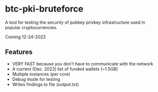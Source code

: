 # btc-pki-bruteforce
A tool for testing the security of pubkey privkey infrastructure used in popular cryptocurrencies.

Coming 12-24-2022

## Features
 - VERY FAST because you don't have to communicate with the network
 - A current (Dec. 2022) list of funded wallets (~1.5GB)
 - Multiple instances (per core)
 - Debug mode for testing
 - Writes findings to file (output.txt)

